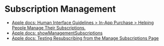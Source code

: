 # Subscription Management

* [Apple docs: Human Interface Guidelines > In-App Purchase > Helping People Manage Their Subscriptions.](https://developer.apple.com/design/human-interface-guidelines/in-app-purchase/overview/auto-renewable-subscriptions/#helping-people-manage-their-subscriptions)
* [Apple docs: showManagementSubscriptions](https://developer.apple.com/documentation/storekit/appstore/3803198-showmanagesubscriptions)
* [Apple docs: Testing Resubscribing from the Manage Subscriptions Page
](https://developer.apple.com/documentation/storekit/in-app_purchase/testing_in-app_purchases_with_sandbox/testing_resubscribing_from_the_manage_subscriptions_page)
